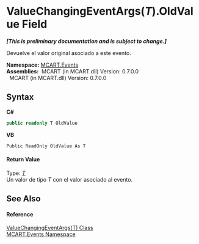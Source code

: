 # ValueChangingEventArgs(*T*).OldValue Field
 _**\[This is preliminary documentation and is subject to change.\]**_

Devuelve el valor original asociado a este evento.

**Namespace:**&nbsp;<a href="e063e014-3886-09dc-6bff-1da9132b73cc">MCART.Events</a><br />**Assemblies:**&nbsp;&nbsp;MCART (in MCART.dll) Version: 0.7.0.0<br />&nbsp;&nbsp;MCART (in MCART.dll) Version: 0.7.0.0<br />

## Syntax

**C#**<br />
``` C#
public readonly T OldValue
```

**VB**<br />
``` VB
Public ReadOnly OldValue As T
```


#### Return Value
Type: <a href="f4837bdf-c4f4-f082-a674-b7f0335df6d3">*T*</a><br />Un valor de tipo *T* con el valor asociado al evento.

## See Also


#### Reference
<a href="f4837bdf-c4f4-f082-a674-b7f0335df6d3">ValueChangingEventArgs(T) Class</a><br /><a href="e063e014-3886-09dc-6bff-1da9132b73cc">MCART.Events Namespace</a><br />